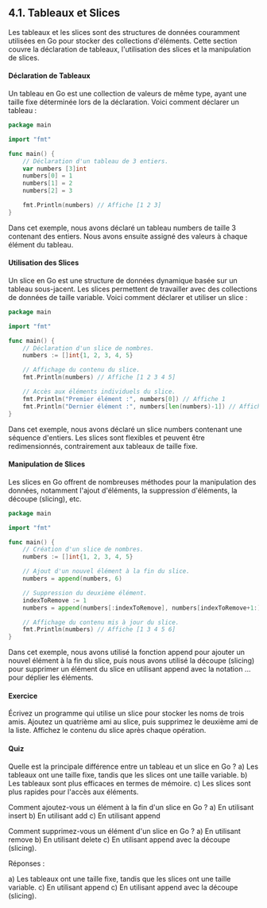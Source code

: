## 4.1. Tableaux et Slices
Les tableaux et les slices sont des structures de données couramment utilisées en Go pour stocker des collections d'éléments. Cette section couvre la déclaration de tableaux, l'utilisation des slices et la manipulation de slices.

#### Déclaration de Tableaux
Un tableau en Go est une collection de valeurs de même type, ayant une taille fixe déterminée lors de la déclaration. Voici comment déclarer un tableau :

```go
package main

import "fmt"

func main() {
    // Déclaration d'un tableau de 3 entiers.
    var numbers [3]int
    numbers[0] = 1
    numbers[1] = 2
    numbers[2] = 3

    fmt.Println(numbers) // Affiche [1 2 3]
}
```

Dans cet exemple, nous avons déclaré un tableau numbers de taille 3 contenant des entiers. Nous avons ensuite assigné des valeurs à chaque élément du tableau.

#### Utilisation des Slices
Un slice en Go est une structure de données dynamique basée sur un tableau sous-jacent. Les slices permettent de travailler avec des collections de données de taille variable. Voici comment déclarer et utiliser un slice :

```go
package main

import "fmt"

func main() {
    // Déclaration d'un slice de nombres.
    numbers := []int{1, 2, 3, 4, 5}

    // Affichage du contenu du slice.
    fmt.Println(numbers) // Affiche [1 2 3 4 5]

    // Accès aux éléments individuels du slice.
    fmt.Println("Premier élément :", numbers[0]) // Affiche 1
    fmt.Println("Dernier élément :", numbers[len(numbers)-1]) // Affiche 5
}
```

Dans cet exemple, nous avons déclaré un slice numbers contenant une séquence d'entiers. Les slices sont flexibles et peuvent être redimensionnés, contrairement aux tableaux de taille fixe.

#### Manipulation de Slices
Les slices en Go offrent de nombreuses méthodes pour la manipulation des données, notamment l'ajout d'éléments, la suppression d'éléments, la découpe (slicing), etc.

```go
package main

import "fmt"

func main() {
    // Création d'un slice de nombres.
    numbers := []int{1, 2, 3, 4, 5}

    // Ajout d'un nouvel élément à la fin du slice.
    numbers = append(numbers, 6)

    // Suppression du deuxième élément.
    indexToRemove := 1
    numbers = append(numbers[:indexToRemove], numbers[indexToRemove+1:]...)

    // Affichage du contenu mis à jour du slice.
    fmt.Println(numbers) // Affiche [1 3 4 5 6]
}
```

Dans cet exemple, nous avons utilisé la fonction append pour ajouter un nouvel élément à la fin du slice, puis nous avons utilisé la découpe (slicing) pour supprimer un élément du slice en utilisant append avec la notation ... pour déplier les éléments.

#### Exercice
Écrivez un programme qui utilise un slice pour stocker les noms de trois amis. Ajoutez un quatrième ami au slice, puis supprimez le deuxième ami de la liste. Affichez le contenu du slice après chaque opération.

#### Quiz
Quelle est la principale différence entre un tableau et un slice en Go ?
a) Les tableaux ont une taille fixe, tandis que les slices ont une taille variable.
b) Les tableaux sont plus efficaces en termes de mémoire.
c) Les slices sont plus rapides pour l'accès aux éléments.

Comment ajoutez-vous un élément à la fin d'un slice en Go ?
a) En utilisant insert
b) En utilisant add
c) En utilisant append

Comment supprimez-vous un élément d'un slice en Go ?
a) En utilisant remove
b) En utilisant delete
c) En utilisant append avec la découpe (slicing).

Réponses :

a) Les tableaux ont une taille fixe, tandis que les slices ont une taille variable.
c) En utilisant append
c) En utilisant append avec la découpe (slicing).